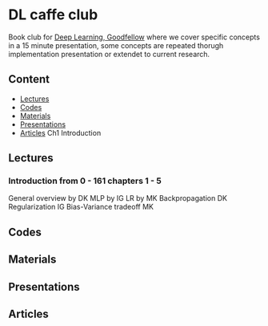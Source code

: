 # DL caffe club
Book club for [Deep Learning, Goodfellow](https://www.deeplearningbook.org/) where we cover specific concepts in a 15 minute presentation, some concepts are repeated thorugh implementation presentation or extendet to current research. 

## Content
- [Lectures](#lectures)
- [Codes](#codes)
- [Materials](#materials)
- [Presentations](#presentations)
- [Articles](#articles)
Ch1 Introduction

## <a name='Lectures'></a>Lectures
### Introduction from 0 - 161 chapters 1 - 5
General overview by DK
MLP by IG
LR by MK
Backpropagation DK
Regularization IG
Bias-Variance tradeoff MK
## <a name='Codes'></a>Codes

## <a name='Materials'></a>Materials

## <a name='Presentations'></a>Presentations

## <a name='Articles'></a>Articles


